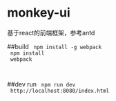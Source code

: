 # monkey-ui
基于react的前端框架，参考antd


##build
<code>
	npm install -g webpack	<br/>
	npm install <br/>
	webpack <br/>
</code>

##dev run
<code>
	npm run dev <br/>
	http://localhost:8080/index.html
</code>